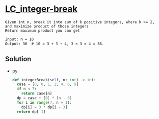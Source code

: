 # [LC_integer-break](https://leetcode.com/problems/integer-break)

```en
Given int n, break it into sum of k positive integers, where k >= 2, and maximize product of those integers
Return maximum product you can get
```

```txt
Input: n = 10
Output: 36  # 10 = 3 + 3 + 4, 3 × 3 × 4 = 36.
```

## Solution

* py

  ```py
  def integerBreak(self, n: int) -> int:
    case = [0, 0, 1, 2, 4, 6, 9]
    if n < 7:
      return case[n]
    dp = case + [0] * (n - 6)
    for i in range(7, n + 1):
      dp[i] = 3 * dp[i - 3]
    return dp[-1]
  ```
